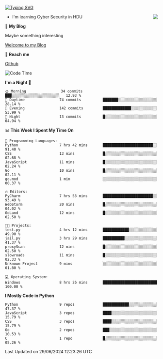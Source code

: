 [![Typing SVG](https://readme-typing-svg.herokuapp.com?font=Fira+Code&pause=1000&random=false&width=450&height=60&lines=Hello+%F0%9F%91%8B%F0%9F%8F%BB;I'm+JBNRZ)](https://git.io/typing-svg)

<a href="#">
  <img align="right" src="https://github-readme-stats.vercel.app/api?username=JBNRZ&show_icons=true&bg_color=15,f2f7fd,E0EAFC" />
</a>

- I'm learning Cyber Security in HDU

 **🌱 My Blog**

Maybe something interesting

[Welcome to my Blog](https://jbnrz.com.cn/)

 **💬 Reach me** 

[Github](https://github.com/JBNRZ)


<!--START_SECTION:waka-->
![Code Time](http://img.shields.io/badge/Code%20Time-566%20hrs%203%20mins-blue)

**I'm a Night 🦉** 

```text
🌞 Morning                34 commits          ███░░░░░░░░░░░░░░░░░░░░░░   12.93 % 
🌆 Daytime                74 commits          ███████░░░░░░░░░░░░░░░░░░   28.14 % 
🌃 Evening                142 commits         █████████████░░░░░░░░░░░░   53.99 % 
🌙 Night                  13 commits          █░░░░░░░░░░░░░░░░░░░░░░░░   04.94 % 
```


📊 **This Week I Spent My Time On** 

```text
💬 Programming Languages: 
Python                   7 hrs 42 mins       ███████████████████████░░   91.40 % 
CSS                      13 mins             █░░░░░░░░░░░░░░░░░░░░░░░░   02.68 % 
JavaScript               11 mins             █░░░░░░░░░░░░░░░░░░░░░░░░   02.24 % 
Go                       10 mins             █░░░░░░░░░░░░░░░░░░░░░░░░   02.11 % 
go.mod                   1 min               ░░░░░░░░░░░░░░░░░░░░░░░░░   00.37 % 

🔥 Editors: 
PyCharm                  7 hrs 53 mins       ███████████████████████░░   93.49 % 
WebStorm                 20 mins             █░░░░░░░░░░░░░░░░░░░░░░░░   04.02 % 
GoLand                   12 mins             █░░░░░░░░░░░░░░░░░░░░░░░░   02.50 % 

🐱‍💻 Projects: 
test.py                  4 hrs 12 mins       ████████████░░░░░░░░░░░░░   49.90 % 
jail.py                  3 hrs 29 mins       ██████████░░░░░░░░░░░░░░░   41.37 % 
proxyScan                12 mins             █░░░░░░░░░░░░░░░░░░░░░░░░   02.50 % 
slowroads                11 mins             █░░░░░░░░░░░░░░░░░░░░░░░░   02.33 % 
Unknown Project          9 mins              ░░░░░░░░░░░░░░░░░░░░░░░░░   01.80 % 

💻 Operating System: 
Windows                  8 hrs 26 mins       █████████████████████████   100.00 % 
```

**I Mostly Code in Python** 

```text
Python                   9 repos             ████████████░░░░░░░░░░░░░   47.37 % 
JavaScript               3 repos             ████░░░░░░░░░░░░░░░░░░░░░   15.79 % 
CSS                      3 repos             ████░░░░░░░░░░░░░░░░░░░░░   15.79 % 
Go                       2 repos             ███░░░░░░░░░░░░░░░░░░░░░░   10.53 % 
C                        1 repo              █░░░░░░░░░░░░░░░░░░░░░░░░   05.26 % 
```




 Last Updated on 29/06/2024 12:23:26 UTC
<!--END_SECTION:waka-->
